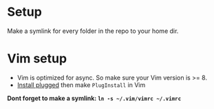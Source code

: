 # Setup
Make a symlink for every folder in the repo to your home dir.

# Vim setup
* Vim is optimized for async. So make sure your Vim version is >= 8.
* [Install plugged](https://github.com/junegunn/vim-plug) then make `PlugInstall` in Vim

__Dont forget to make a symlink: `ln -s ~/.vim/vimrc ~/.vimrc`__
